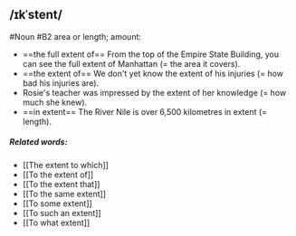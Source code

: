 ## /ɪkˈstent/  
#Noun
#B2
area or length; amount: 

- ==the full extent of== From the top of the Empire State Building, you can see the full extent of Manhattan (= the area it covers).
- ==the extent of== We don't yet know the extent of his injuries (= how bad his injuries are).
- Rosie's teacher was impressed by the extent of her knowledge (= how much she knew).
- ==in extent== The River Nile is over 6,500 kilometres in extent (= length).

##### Related words:
- [[The extent to which]]
- [[To the extent of]]
- [[To the extent that]]
- [[To the same extent]]
- [[To some extent]]
- [[To such an extent]]
- [[To what extent]]